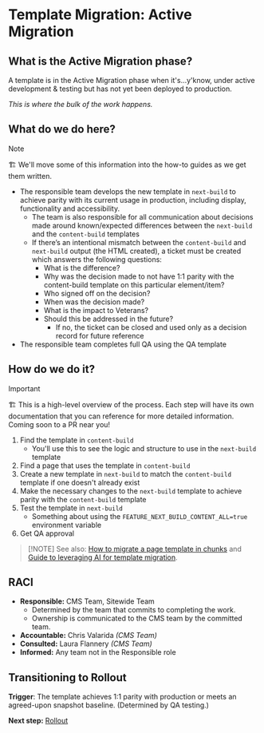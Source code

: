# Template Migration: Active Migration

## What is the Active Migration phase?

A template is in the Active Migration phase when it's...y'know, under active development & testing but has not yet been deployed to production.

_This is where the bulk of the work happens._

## What do we do here?

> [!NOTE]
> 🏗️ We'll move some of this information into the how-to guides as we get them written.

- The responsible team develops the new template in `next-build` to achieve parity with its current usage in production, including display, functionality and accessibility.
  - The team is also responsible for all communication about decisions made around known/expected differences between the `next-build` and the `content-build` templates
  - If there’s an intentional mismatch between the `content-build` and `next-build` output (the HTML created), a ticket must be created which answers the following questions:
    - What is the difference?
    - Why was the decision made to not have 1:1 parity with the content-build template on this particular element/item?
    - Who signed off on the decision?
    - When was the decision made?
    - What is the impact to Veterans?
    - Should this be addressed in the future?
      - If no, the ticket can be closed and used only as a decision record for future reference
- The responsible team completes full QA using the QA template

## How do we do it?

> [!IMPORTANT]
> 🏗️ This is a high-level overview of the process. Each step will have its own documentation that you can reference for more detailed information. Coming soon to a PR near you!

1. Find the template in `content-build`
   - You'll use this to see the logic and structure to use in the `next-build` template
1. Find a page that uses the template in `content-build`
1. Create a new template in `next-build` to match the `content-build` template if one doesn't already exist
1. Make the necessary changes to the `next-build` template to achieve parity with the `content-build` template
1. Test the template in `next-build`
   - Something about using the `FEATURE_NEXT_BUILD_CONTENT_ALL=true` environment variable
1. Get QA approval

> [!NOTE] See also: [How to migrate a page template in
> chunks](./guide-to-iterative-development.md) and [Guide to leveraging AI for
> template migration](../guide-to-leveraging-ai.md).

## RACI

- **Responsible:** CMS Team, Sitewide Team
  - Determined by the team that commits to completing the work.
  - Ownership is communicated to the CMS team by the committed team.
- **Accountable:** Chris Valarida _(CMS Team)_
- **Consulted:** Laura Flannery _(CMS Team)_
- **Informed:** Any team not in the Responsible role

## Transitioning to Rollout

**Trigger**: The template achieves 1:1 parity with production or meets an agreed-upon snapshot baseline. (Determined by QA testing.)

**Next step:** [Rollout](../rollout.md)
